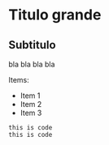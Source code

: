 # Titulo grande

## Subtitulo

bla bla bla bla

Items:
* Item 1
* Item 2
* Item 3

```
this is code
this is code
```
